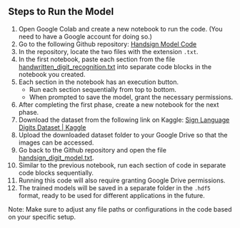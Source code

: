 ## Steps to Run the Model

1. Open Google Colab and create a new notebook to run the code. (You need to have a Google account for doing so.)
2. Go to the following Github repository: [Handsign Model Code](https://github.com/MajorProject221/Handsign_digit_model/)
3. In the repository, locate the two files with the extension `.txt`.
4. In the first notebook, paste each section from the file [handwritten_digit_recognition.txt](https://github.com/MajorProject221/Handsign_digit_model/blob/main/handwritten_digit_model.txt) into separate code blocks in the notebook you created.
5. Each section in the notebook has an execution button.
   - Run each section sequentially from top to bottom.
   - When prompted to save the model, grant the necessary permissions.
6. After completing the first phase, create a new notebook for the next phase.
7. Download the dataset from the following link on Kaggle: [Sign Language Digits Dataset | Kaggle](https://www.kaggle.com/datasets/javaidahmadwani/sign-language-digits-dataset)
8. Upload the downloaded dataset folder to your Google Drive so that the images can be accessed.
9. Go back to the Github repository and open the file [handsign_digit_model.txt](https://github.com/MajorProject221/Handsign_digit_model/blob/main/handsign_digit_model.txt).
10. Similar to the previous notebook, run each section of code in separate code blocks sequentially.
11. Running this code will also require granting Google Drive permissions.
12. The trained models will be saved in a separate folder in the `.hdf5` format, ready to be used for different applications in the future.

Note: Make sure to adjust any file paths or configurations in the code based on your specific setup.

